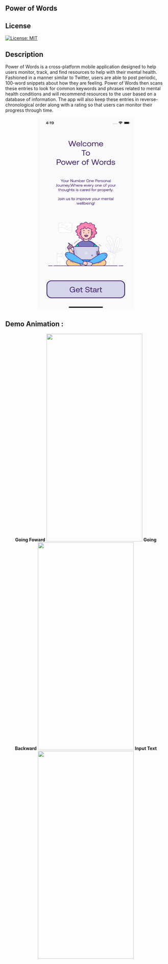 <h2>Power of Words</h2>
<h2>License</h2>

[![License: MIT](https://img.shields.io/badge/License-MIT-yellow.svg)](https://opensource.org/licenses/MIT)

<h2>Description</h2>
<p>
Power of Words is a cross-platform mobile application designed to help users monitor, track, and find resources to help with their mental health. Fashioned in a manner similar to Twitter, users are able to post periodic, 100-word snippets about how they are feeling. Power of Words then scans these entries to look for common keywords and phrases related to mental health conditions and will recommend resources to the user based on a database of information. The app will also keep these entries in reverse-chronological order along with a rating so that users can monitor their progress through time.
</p>
<p align="center">
<img src="pic/getstart.png" width="300" height="600"></p>
<h2>Demo Animation :</h2>
<p align="center">
<strong>Going Foward</strong>
<img src="pic/rolein.gif" width="300" height="648">
<strong>Going Backward</strong>
<img src="pic/roleback.gif" width="300" height="648">
<strong>Input Text</strong>
<img src="pic/input.gif" width="300" height="648">
</p>
